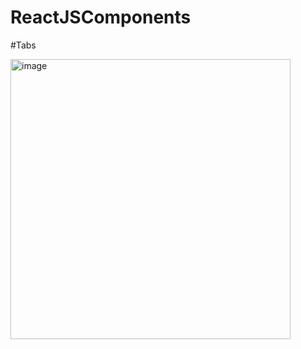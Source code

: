 # ReactJSComponents

#Tabs

<img width="448" alt="image" src="https://user-images.githubusercontent.com/21219475/174593326-fbb06b5d-d92e-48f2-ae8f-50b17d9cb445.png">
